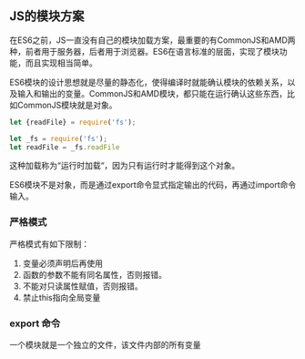## JS的模块方案

在ES6之前，JS一直没有自己的模块加载方案，最重要的有CommonJS和AMD两种，前者用于服务器，后者用于浏览器。ES6在语言标准的层面，实现了模块功能，而且实现相当简单。

ES6模块的设计思想就是尽量的静态化，使得编译时就能确认模块的依赖关系，以及输入和输出的变量。CommonJS和AMD模块，都只能在运行确认这些东西，比如CommonJS模块就是对象。

~~~~~~~~js
let {readFile} = require('fs');

let _fs = require('fs');
let readFile = _fs.readFile
~~~~~~~~

这种加载称为“运行时加载“，因为只有运行时才能得到这个对象。

ES6模块不是对象，而是通过export命令显式指定输出的代码，再通过import命令输入。

### 严格模式

严格模式有如下限制：

1. 变量必须声明后再使用
2. 函数的参数不能有同名属性，否则报错。
3. 不能对只读属性赋值，否则报错。
4. 禁止this指向全局变量

### export 命令

一个模块就是一个独立的文件，该文件内部的所有变量